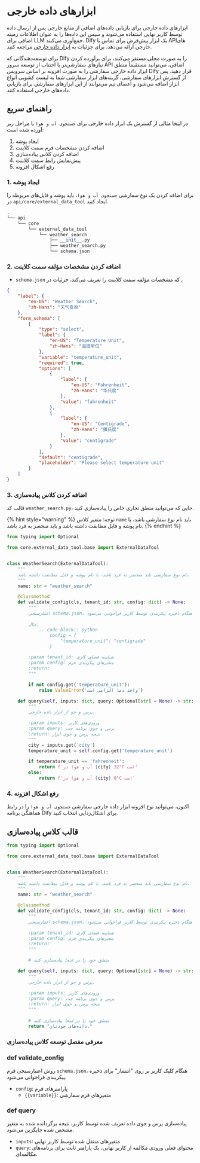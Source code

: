 # ابزارهای داده خارجی

ابزارهای داده خارجی برای بازیابی داده‌های اضافی از منابع خارجی پس از ارسال داده توسط کاربر نهایی استفاده می‌شوند و سپس این داده‌ها را به عنوان اطلاعات زمینه اضافی برای LLM جمع‌آوری می‌کنند. Dify یک ابزار پیش‌فرض برای تماس با APIهای خارجی ارائه می‌دهد، برای جزئیات به [ابزار داده خارجی](https://docs.dify.ai/guides/knowledge-base/external-data-tool) مراجعه کنید.

برای توسعه‌دهندگانی که Dify را به صورت محلی مستقر می‌کنند، برای برآورده کردن نیازهای سفارشی‌تر یا اجتناب از توسعه سرور API اضافی، می‌توانید مستقیماً منطق ابزار داده خارجی سفارشی را به صورت افزونه بر اساس سرویس Dify قرار دهید. پس از گسترش ابزارهای سفارشی، گزینه‌های ابزار سفارشی شما به لیست کشویی انواع ابزار اضافه می‌شود و اعضای تیم می‌توانند از این ابزارهای سفارشی برای بازیابی داده‌های خارجی استفاده کنند.

## راهنمای سریع

در اینجا مثالی از گسترش یک ابزار داده خارجی برای `جستجوی آب و هوا` با مراحل زیر آورده شده است:

1.  ایجاد پوشه
2.  اضافه کردن مشخصات فرم سمت کلاینت
3.  اضافه کردن کلاس پیاده‌سازی
4.  پیش‌نمایش رابط سمت کلاینت
5.  رفع اشکال افزونه

### 1. **ایجاد پوشه**

برای اضافه کردن یک نوع سفارشی `جستجوی آب و هوا`، باید پوشه و فایل‌های مربوطه را در `api/core/external_data_tool` ایجاد کنید.

```python
.
└── api
    └── core
        └── external_data_tool
            └── weather_search
                ├── __init__.py
                ├── weather_search.py
                └── schema.json
```

### 2. **اضافه کردن مشخصات مؤلفه سمت کلاینت**

*   `schema.json` که مشخصات مؤلفه سمت کلاینت را تعریف می‌کند، جزئیات در [.](./ "mention")

```json
{
    "label": {
        "en-US": "Weather Search",
        "zh-Hans": "天气查询"
    },
    "form_schema": [
        {
            "type": "select",
            "label": {
                "en-US": "Temperature Unit",
                "zh-Hans": "温度单位"
            },
            "variable": "temperature_unit",
            "required": true,
            "options": [
                {
                    "label": {
                        "en-US": "Fahrenheit",
                        "zh-Hans": "华氏度"
                    },
                    "value": "fahrenheit"
                },
                {
                    "label": {
                        "en-US": "Centigrade",
                        "zh-Hans": "摄氏度"
                    },
                    "value": "centigrade"
                }
            ],
            "default": "centigrade",
            "placeholder": "Please select temperature unit"
        }
    ]
}
```

### 3. **اضافه کردن کلاس پیاده‌سازی**

قالب کد `weather_search.py`، جایی که می‌توانید منطق تجاری خاص را پیاده‌سازی کنید.

{% hint style="warning" %}
توجه: متغیر کلاس `name` باید نام نوع سفارشی باشد، با نام پوشه و فایل مطابقت داشته باشد و باید منحصر به فرد باشد.
{% endhint %}

```python
from typing import Optional

from core.external_data_tool.base import ExternalDataTool


class WeatherSearch(ExternalDataTool):
    """
    نام نوع سفارشی باید منحصر به فرد باشد، با نام پوشه و فایل مطابقت داشته باشد.
    """
    name: str = "weather_search"

    @classmethod
    def validate_config(cls, tenant_id: str, config: dict) -> None:
        """
        اعتبارسنجی schema.json. این تابع هنگام ذخیره پیکربندی توسط کاربر فراخوانی می‌شود.

        مثال:
            .. code-block:: python
                config = {
                    "temperature_unit": "centigrade"
                }

        :param tenant_id: شناسه فضای کاری
        :param config: متغیرهای پیکربندی فرم
        :return:
        """

        if not config.get('temperature_unit'):
            raise ValueError('واحد دما الزامی است')

    def query(self, inputs: dict, query: Optional[str] = None) -> str:
        """
        پرس و جو از ابزار داده خارجی.

        :param inputs: ورودی‌های کاربر
        :param query: پرس و جوی برنامه چت
        :return: نتیجه پرس و جوی ابزار
        """
        city = inputs.get('city')
        temperature_unit = self.config.get('temperature_unit')

        if temperature_unit == 'fahrenheit':
            return f'آب و هوا در {city} 32°F است'
        else:
            return f'آب و هوا در {city} 0°C است'
```

<!-- ### 4. **پیش‌نمایش رابط سمت کلاینت**

مراحل بالا را دنبال کنید و سرویس را اجرا کنید تا نوع سفارشی جدید اضافه شده را ببینید.

![](todo)-->

### 4. **رفع اشکال افزونه**

اکنون، می‌توانید نوع افزونه ابزار داده خارجی سفارشی `جستجوی آب و هوا` را در رابط هماهنگی برنامه Dify برای اشکال‌زدایی انتخاب کنید.

## قالب کلاس پیاده‌سازی

```python
from typing import Optional

from core.external_data_tool.base import ExternalDataTool


class WeatherSearch(ExternalDataTool):
    """
    نام نوع سفارشی باید منحصر به فرد باشد، با نام پوشه و فایل مطابقت داشته باشد.
    """
    name: str = "weather_search"

    @classmethod
    def validate_config(cls, tenant_id: str, config: dict) -> None:
        """
        اعتبارسنجی schema.json. این تابع هنگام ذخیره پیکربندی توسط کاربر فراخوانی می‌شود.

        :param tenant_id: شناسه فضای کاری
        :param config: متغیرهای پیکربندی فرم
        :return:
        """

        # منطق خود را در اینجا پیاده‌سازی کنید

    def query(self, inputs: dict, query: Optional[str] = None) -> str:
        """
        پرس و جو از ابزار داده خارجی.

        :param inputs: ورودی‌های کاربر
        :param query: پرس و جوی برنامه چت
        :return: نتیجه پرس و جوی ابزار
        """
       
        # منطق خود را در اینجا پیاده‌سازی کنید
        return "داده‌های خودتان."
```

### معرفی مفصل توسعه کلاس پیاده‌سازی

### def validate_config

روش اعتبارسنجی فرم `schema.json`، هنگام کلیک کاربر بر روی "انتشار" برای ذخیره پیکربندی فراخوانی می‌شود.

*   `config`: پارامترهای فرم
    *   `{{variable}}`: متغیرهای فرم سفارشی

### def query

پیاده‌سازی پرس و جوی داده تعریف شده توسط کاربر، نتیجه برگردانده شده به متغیر مشخص شده جایگزین می‌شود.

*   `inputs`: متغیرهای منتقل شده توسط کاربر نهایی
*   `query`: محتوای فعلی ورودی مکالمه از کاربر نهایی، یک پارامتر ثابت برای برنامه‌های مکالمه‌ای.
